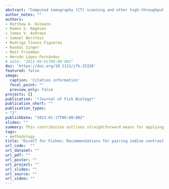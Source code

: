```yaml
---
abstract: "Computed tomography (CT) scanning and other high-throughput 3D visualization tools are transforming the ways we study morphology, ecology, and evolutionary biology research beyond generating vast digital repositories of anatomical data. Contrast-enhanced chemical staining methods, which render soft tissues radio-opaque when coupled with CT scanning, encompass several approaches that are growing in popularity and versatility. Of these, the various diceCT techniques that use an iodine-based solution like Lugol's have provided access to an array of morphological datasets spanning extant vertebrate lineages. This contribution outlines straightforward means for applying diceCT techniques to preserved museum specimens of cartilaginous and bony fishes, collectively representing half of vertebrate species diversity. We contrast the benefits of using either aqueous or ethylic Lugol's solutions and report few differences between these methods with respect to the time required to achieve optimal tissue contrast. We also explore differences in minimum stain duration required for different body sizes and shapes and provide recommendations for staining specimens individually or in small batches. As reported by earlier studies, we note a decrease in pH during staining with either aqueous or ethylic Lugol's. However, we could not replicate the drastic declines in pH reported elsewhere. We provide recommendations for researchers and collections staff on how to incorporate diceCT into existing curatorial practices, while offsetting risk to specimens. Finally, we outline how diceCT with Lugol's can aid ichthyologists of all kinds in visualizing anatomical structures of interest: from brains and gizzards to gas bladders and pharyngeal jaw muscles."
author_notes: ""
authors:
- Matthew A. Kolmann 
- Ramon S. Nagesan
- James V. Andrews
- Samuel Borstein
- Rodrigo Tinoco Figueroa
- Randal Singer
- Matt Friedman
- Hernán López-Fernández
# date: "2015-09-01T00:00:00Z"
doi: 'https://doi.org/10.1111/jfb.15320'
featured: false
image:
  caption: 'Citation information'
  focal_point: ""
  preview_only: false
projects: []
publication: '*Journal of Fish Biology*'
publication_short: ""
publication_types:
- "2"
publishDate: "2023-01-17T00:00:00Z"
slides: ""
summary: This contribution outlines straightforward means for applying diceCT techniques to preserved museum specimens of cartilaginous and bony fishes, collectively representing half of vertebrate species diversity.
tags:
- methodology
title: "DiceCT for Fishes: Recommendations for pairing iodine contrast agents with μCT to visualize soft tissues in fishes"
url_code:  ""
url_dataset: ""
url_pdf: ""
url_poster: ""
url_project: ""
url_slides: ""
url_source: ""
url_video: ""
---
```


